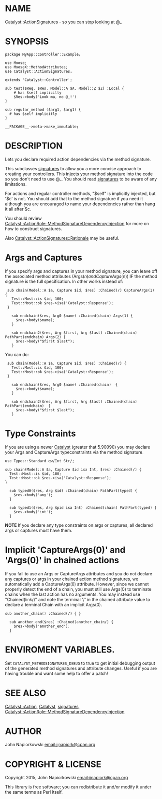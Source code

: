 # NAME

Catalyst::ActionSignatures - so you can stop looking at @\_

# SYNOPSIS

    package MyApp::Controller::Example;

    use Moose;
    use MooseX::MethodAttributes;
    use Catalyst::ActionSignatures;

    extends 'Catalyst::Controller';

    sub test($Req, $Res, Model::A $A, Model::Z $Z) :Local {
        # has $self implicitly
        $Res->body('Look ma, no @_!')
    }

    sub regular_method ($arg1, $arg1) {
      # has $self implicitly
    }

    __PACKAGE__->meta->make_immutable;

# DESCRIPTION

Lets you declare required action dependencies via the method signature.

This subclasses [signatures](https://metacpan.org/pod/signatures) to allow you a more concise approach to
creating your controllers.  This injects your method signature into the
code so you don't need to use @\_.  You should read [signatures](https://metacpan.org/pod/signatures) to be
aware of any limitations.

For actions and regular controller methods, "$self" is implicitly injected,
but '$c' is not.  You should add that to the method signature if you need it
although you are encouraged to name your dependencies rather than hang it all
after $c.

You should review [Catalyst::ActionRole::MethodSignatureDependencyInjection](https://metacpan.org/pod/Catalyst::ActionRole::MethodSignatureDependencyInjection)
for more on how to construct signatures.

Also [Catalyst::ActionSignatures::Rationale](https://metacpan.org/pod/Catalyst::ActionSignatures::Rationale) may be useful.

# Args and Captures

If you specify args and captures in your method signature, you can leave off the
associated method attributes (Args($n) and CaptureArgs($n)) IF the method 
signature is the full specification.  In other works instead of:

     sub chain(Model::A $a, Capture $id, $res) :Chained(/) CaptureArgs(1) {
       Test::Most::is $id, 100;
       Test::Most::ok $res->isa('Catalyst::Response');
     }

       sub endchain($res, Arg0 $name) :Chained(chain) Args(1) {
         $res->body($name);
       }
    
       sub endchain2($res, Arg $first, Arg $last) :Chained(chain) PathPart(endchain) Args(2) {
         $res->body("$first $last");
       }

You can do:

     sub chain(Model::A $a, Capture $id, $res) :Chained(/) {
       Test::Most::is $id, 100;
       Test::Most::ok $res->isa('Catalyst::Response');
     }

       sub endchain($res, Arg0 $name) :Chained(chain)  {
         $res->body($name);
       }
    
       sub endchain2($res, Arg $first, Arg $last) :Chained(chain) PathPart(endchain)  {
         $res->body("$first $last");
       }

# Type Constraints

If you are using a newer [Catalyst](https://metacpan.org/pod/Catalyst) (greater that 5.90090) you may declare your
Args and CaptureArgs typeconstraints via the method signature.

    use Types::Standard qw/Int Str/;

    sub chain(Model::A $a, Capture $id isa Int, $res) :Chained(/) {
      Test::Most::is $id, 100;
      Test::Most::ok $res->isa('Catalyst::Response');
    }

      sub typed0($res, Arg $id) :Chained(chain) PathPart(typed) {
        $res->body('any');
      }

      sub typed1($res, Arg $pid isa Int) :Chained(chain) PathPart(typed) {
        $res->body('int');
      }

**NOTE** If you declare any type constraints on args or captures, all declared
args or captures must have them.

# Implicit 'CaptureArgs(0)' and 'Args(0)' in chained actions

If you fail to use an Args or CaptureArgs attributes and you do not declare
any captures or args in your chained action method signatures, we automatically
add a CaptureArgs(0) attribute.  However, since we cannot properly detect the
end of a chain, you must still use Args(0) to terminate chains when the
last action has no arguments.  You may instead use "Chained(link/)" and
note the terminal '/' in the chained attribute value to declare a terminal
Chain with an implicit Args(0).

    sub another_chain() :Chained(/) { }

      sub another_end($res) :Chained(another_chain/) {
        $res->body('another_end');
      }

# ENVIROMENT VARIABLES.

Set `CATALYST_METHODSIGNATURES_DEBUG` to true to get initial debugging output
of the generated method signatures and attribute changes. Useful if you are
having trouble and want some help to offer a patch!

# SEE ALSO

[Catalyst::Action](https://metacpan.org/pod/Catalyst::Action), [Catalyst](https://metacpan.org/pod/Catalyst), [signatures](https://metacpan.org/pod/signatures),
[Catalyst::ActionRole::MethodSignatureDependencyInjection](https://metacpan.org/pod/Catalyst::ActionRole::MethodSignatureDependencyInjection)

# AUTHOR

John Napiorkowski [email:jjnapiork@cpan.org](email:jjnapiork@cpan.org)

# COPYRIGHT & LICENSE

Copyright 2015, John Napiorkowski [email:jjnapiork@cpan.org](email:jjnapiork@cpan.org)

This library is free software; you can redistribute it and/or modify it under
the same terms as Perl itself.
